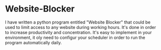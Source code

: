 # Website-Blocker
I have written a python program entitled "Website Blocker" that could be used to limit access to any website during working hours. It's done in order to increase productivity and concentration. It's easy to implement in your environment, it oly need to configur your scheduler in order to run the program automatically daily.
